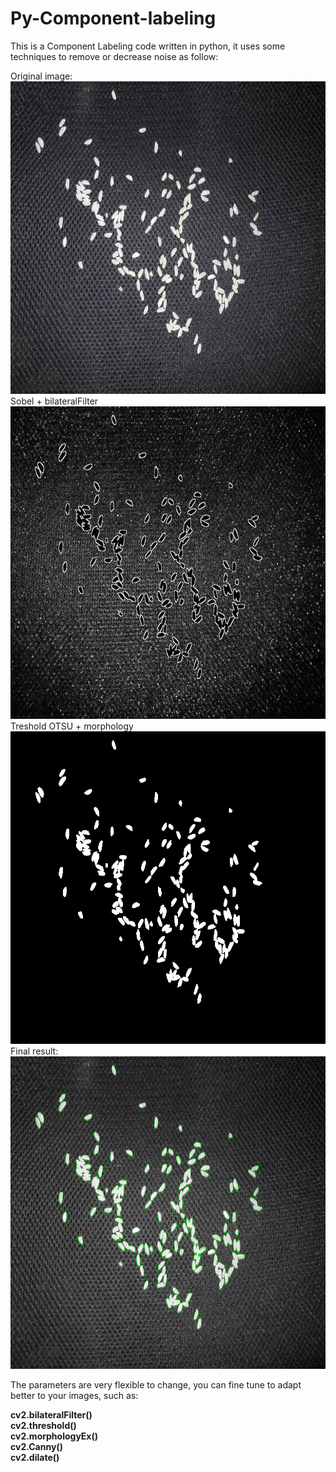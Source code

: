 # Py-Component-labeling
This is a Component Labeling code written in python, it uses some techniques to remove or decrease noise as follow:

Original image: <br>
<img src="150.bmp" width="700" height="500"><br>
Sobel + bilateralFilter <br>
<img src="sobel+BiFilter.png" width="700" height="500"><br>
Treshold OTSU + morphology <br>
<img src="02 -processedImage.png" width="700" height="500"><br>
Final result: <br>
<img src="02 - edgesDetectec.png" width="700" height="500">

The parameters are  very flexible to change, you can  fine tune to adapt better to your images, such as:

<b>cv2.bilateralFilter() <br>
cv2.threshold()<br>
cv2.morphologyEx()<br>
cv2.Canny()<br>
cv2.dilate()</b>

